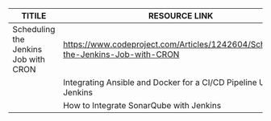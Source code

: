 


| TITILE  | RESOURCE LINK |
| ------------- | -------------  |
|  Scheduling the Jenkins Job with CRON | https://www.codeproject.com/Articles/1242604/Scheduling-the-Jenkins-Job-with-CRON   |
| | Integrating Ansible and Docker for a CI/CD Pipeline Using Jenkins  | https://gcore.com/blog/integrating-ansible-and-docker-in-ci-cd-process-using-jenkins-job/ | 
| | How to Integrate SonarQube with Jenkins | https://www.tatvasoft.com/blog/integrate-sonarqube-with-jenkins/amp/ | 

